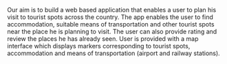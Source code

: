  Our aim is to build a web based application that enables a user to plan his visit to tourist spots across the country. The app enables the user to find accommodation, suitable means of transportation and other tourist spots near the place he is planning to visit. The user can also provide rating and review the places he has already seen. User is provided with a map interface which displays markers corresponding to tourist spots, accommodation and means of transportation (airport and railway stations).
